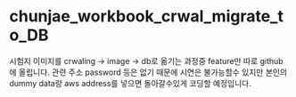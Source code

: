 # chunjae_workbook_crwal_migrate_to_DB

시험지 이미지를 crwaling ->  image -> db로 옮기는 과정중 feature만 따로 github에 올립니다.
관련 주소 password 등은 없기 때문에 시연은 불가능할수 있지만 본인의 dummy data랑 aws address를 넣으면 돌아갈수있게 코딩할 예정입니다.


###

